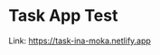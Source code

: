 <h1>Task App Test</h1>
<p>Link: <a href="https://task-ina-moka.netlify.app">https://task-ina-moka.netlify.app</a></p>
